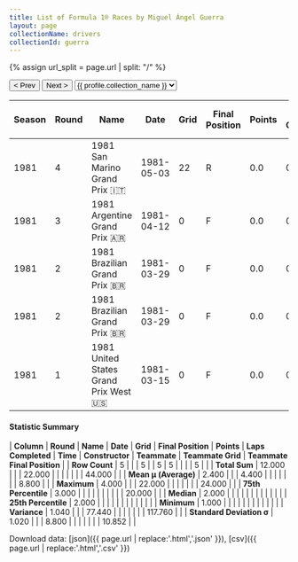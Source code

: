 ```yaml
---
title: List of Formula 1® Races by Miguel Ángel Guerra
layout: page
collectionName: drivers
collectionId: guerra
---
```


{% assign url_split = page.url | split: "/" %}
<div id="collection-navigation">
<button onclick="selector.options[selector.selectedIndex-1].value && (window.location = selector.options[selector.selectedIndex-1].value);">&lt; Prev</button>
<button onclick="selector.options[selector.selectedIndex+1].value && (window.location = selector.options[selector.selectedIndex+1].value);">Next &gt;</button>
<select id="selector" onchange="this.options[this.selectedIndex].value && (window.location = this.options[this.selectedIndex].value);">
  {% for collectionId in site.data[page.collectionName].refs %}
    {% if collectionId == page.collectionId %}
      {% assign selected = "selected" %}
    {% else %}
      {% assign selected = "" %}
    {% endif %}
    {% assign profile = site.data[page.collectionName][collectionId].profile %}
    <option value="/f1/{{ page.collectionName }}/{{ collectionId }}/{{ url_split[4] }}" {{ selected }}>{{ profile.collection_name }}</option>
  {% endfor %}
</select>
</div>

| Season | Round | Name | Date | Grid | Final Position | Points | Laps Completed | Time | Constructor | Teammate | Teammate Grid | Teammate Final Position |
|--|--|--|--|--|--|--|--|--|--|--|--|--|
| 1981 | 4 | 1981 San Marino Grand Prix 🇮🇹 | 1981-05-03 | 22 | R | 0.0 | 0 |   | Osella 🇮🇹 | [Beppe Gabbiani 🇮🇹](/f1/drivers/gabbiani) | 20 | R |
| 1981 | 3 | 1981 Argentine Grand Prix 🇦🇷 | 1981-04-12 | 0 | F | 0.0 | 0 |   | Osella 🇮🇹 | [Beppe Gabbiani 🇮🇹](/f1/drivers/gabbiani) | 0 | F |
| 1981 | 2 | 1981 Brazilian Grand Prix 🇧🇷 | 1981-03-29 | 0 | F | 0.0 | 0 |   | Osella 🇮🇹 | [Beppe Gabbiani 🇮🇹](/f1/drivers/gabbiani) | 0 | F |
| 1981 | 2 | 1981 Brazilian Grand Prix 🇧🇷 | 1981-03-29 | 0 | F | 0.0 | 0 |   | Osella 🇮🇹 | [Eliseo Salazar 🇨🇱](/f1/drivers/salazar) | 0 | F |
| 1981 | 1 | 1981 United States Grand Prix West 🇺🇸 | 1981-03-15 | 0 | F | 0.0 | 0 |   | Osella 🇮🇹 | [Beppe Gabbiani 🇮🇹](/f1/drivers/gabbiani) | 24 | R |

#### Statistic Summary

| **Column** | **Round** | **Name** | **Date** | **Grid** | **Final Position** | **Points** | **Laps Completed** | **Time** | **Constructor** | **Teammate** | **Teammate Grid** | **Teammate Final Position** |
| **Row Count** | 5 |  |  | 5 |  | 5 | 5 |  |  |  | 5 |  |
| **Total Sum** | 12.000 |  |  | 22.000 |  |  |  |  |  |  | 44.000 |  |
| **Mean μ (Average)** | 2.400 |  |  | 4.400 |  |  |  |  |  |  | 8.800 |  |
| **Maximum** | 4.000 |  |  | 22.000 |  |  |  |  |  |  | 24.000 |  |
| **75th Percentile** | 3.000 |  |  |  |  |  |  |  |  |  | 20.000 |  |
| **Median** | 2.000 |  |  |  |  |  |  |  |  |  |  |  |
| **25th Percentile** | 2.000 |  |  |  |  |  |  |  |  |  |  |  |
| **Minimum** | 1.000 |  |  |  |  |  |  |  |  |  |  |  |
| **Variance** | 1.040 |  |  | 77.440 |  |  |  |  |  |  | 117.760 |  |
| **Standard Deviation σ** | 1.020 |  |  | 8.800 |  |  |  |  |  |  | 10.852 |  |

Download data: [json]({{ page.url | replace:'.html','.json' }}), [csv]({{ page.url | replace:'.html','.csv' }})
